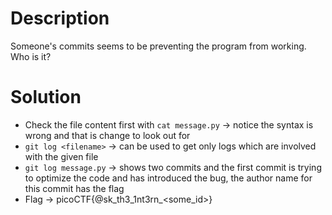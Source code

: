 # Description 
Someone's commits seems to be preventing the program from working. Who is it?

# Solution
- Check the file content first with `cat message.py` -> notice the syntax is wrong and that is change to look out for
- `git log <filename>` -> can be used to get only logs which are involved with the given file
- `git log message.py` -> shows two commits and the first commit is trying to optimize the code and has introduced the bug, the author name for this commit has the flag
- Flag -> picoCTF{@sk_th3_1nt3rn_<some_id>}
